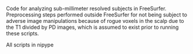 Code for analyzing sub-millimeter resolved subjects in FreeSurfer. Preprocessing steps performed outside FreeSurfer for not being subject to adverse image manipulations because of rogue voxels in the scalp due to the T1 divided by PD images, which is assumed to exist prior to running these scripts. 

All scripts in nipype